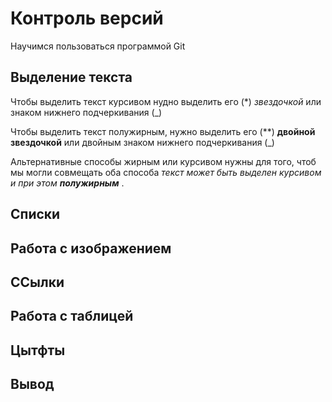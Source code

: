 # Контроль версий

Научимся пользоваться программой Git 

## Выделение текста
Чтобы выделить текст курсивом нудно выделить его (*) *звездочкой* или знаком нижнего подчеркивания (_)

Чтобы выделить текст полужирным, нужно выделить его (**) **двойной звездочкой** или двойным знаком нижнего подчеркивания (_)

Альтернативные способы жирным или курсивом нужны для того, чтоб мы могли совмещать оба способа _текст может быть выделен курсивом и при этом **полужирным**_ .

## Списки

## Работа с изображением

## ССылки 

## Работа с таблицей

## Цытфты

## Вывод